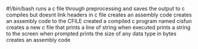 #!/bin/bash
runs a c file through preprocessing and saves the output to c
compiles but doesnt link headers in c file
creates an assembly code
creates an assembly code to the CFILE
created a compiled c program named cisfun
creates a new c file that prints a line of string when executed
prints a string to the screen when prompted
prints the size of any data type in bytes
creates an assembly code
